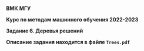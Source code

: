 **ВМК МГУ**

**Курс по методам машинного обучения 2022-2023**

**Задание 6. Деревья решений**

**Описание задания находится в файле `Trees.pdf`**
